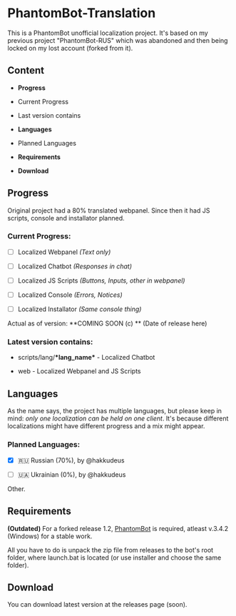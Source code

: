 # PhantomBot-Translation

This is a PhantomBot unofficial localization project. It's based on my previous project "PhantomBot-RUS" which was abandoned and then being locked on my lost account (forked from it).

## Content

- **Progress**

-   Current Progress

-   Last version contains

- **Languages**

- 	Planned Languages

- **Requirements**

- **Download**

## Progress

Original project had a 80% translated webpanel. Since then it had JS scripts, console and installator planned.

### Current Progress:

- [ ] Localized Webpanel *(Text only)*

- [ ] Localized Chatbot *(Responses in chat)*

- [ ] Localized JS Scripts *(Buttons, Inputs, other in webpanel)*

- [ ] Localized Console *(Errors, Notices)*

- [ ] Localized Installator *(Same console thing)*

Actual as of version: **COMING SOON (c) ** (Date of release here)

### 	Latest version contains:

- scripts/lang/**\*lang_name\*** - Localized Chatbot

- web - Localized Webpanel and JS Scripts

## Languages

As the name says, the project has multiple languages, but please keep in mind: *only one localization can be held on one client*. It's because different localizations might have different progress and a mix might appear.

### Planned Languages:

- [x] 🇷🇺 Russian (70%), by @hakkudeus

- [ ] 🇺🇦 Ukrainian (0%), by @hakkudeus

Other.

## Requirements

**(Outdated)** For a forked release 1.2, [PhantomBot](https://github.com/PhantomBot/PhantomBot) is required, atleast v.3.4.2 (Windows) for a stable work.

All you have to do is unpack the zip file from releases to the bot's root folder, where launch.bat is located (or use installer and choose the same folder).

## Download

You can download latest version at the releases page (soon).
